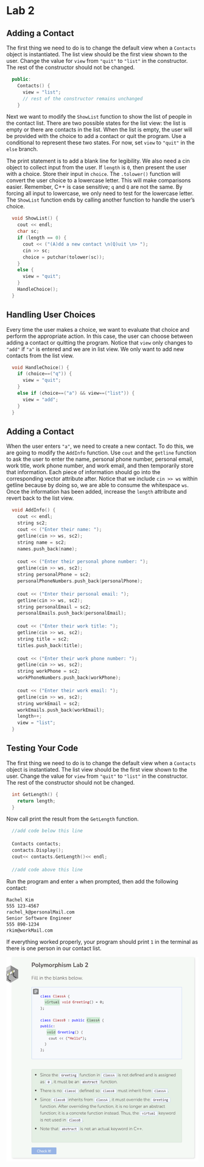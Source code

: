 # Lab 2
## Adding a Contact
The first thing we need to do is to change the default view when a `Contacts` object is instantiated. The list view should be the first view shown to the user. Change the value for `view` from `"quit"` to `"list"` in the constructor. The rest of the constructor should not be changed.

```cpp
  public:
    Contacts() {
      view = "list";
      // rest of the constructor remains unchanged
    }
```

Next we want to modify the `ShowList` function to show the list of people in the contact list. There are two possible states for the list view: the list is empty or there are contacts in the list. When the list is empty, the user will be provided with the choice to add a contact or quit the program. Use a conditional to represent these two states. For now, set `view` to `"quit"` in the `else` branch.

The print statement is to add a blank line for legibility. We also need a cin object to collect input from the user. If `length` is `0`, then present the user with a choice. Store their input in `choice`. The `.tolower()` function will convert the user choice to a lowercase letter. This will make comparisons easier. Remember, C++ is case sensitive; `q` and `Q` are not the same. By forcing all input to lowercase, we only need to test for the lowercase letter. The `ShowList` function ends by calling another function to handle the user’s choice.

```cpp
  void ShowList() {
    cout << endl;
    char sc;
    if (length == 0) {
      cout << ("(A)dd a new contact \n(Q)uit \n> ");
      cin >> sc;   
      choice = putchar(tolower(sc));
    } 
    else {
      view = "quit";
    }
    HandleChoice();   
  }
```

## Handling User Choices
Every time the user makes a choice, we want to evaluate that choice and perform the appropriate action. In this case, the user can choose between adding a contact or quitting the program. Notice that `view` only changes to `"add"` if `"a"` is entered and we are in list view. We only want to add new contacts from the list view.

```cpp
  void HandleChoice() {
    if (choice==("q")) {
      view = "quit";
    } 
    else if (choice==("a") && view==("list")) {
      view = "add";
    }
  }
```

## Adding a Contact
When the user enters `"a"`, we need to create a new contact. To do this, we are going to modify the `AddInfo` function. Use `cout` and the `getline` function to ask the user to enter the name, personal phone number, personal email, work title, work phone number, and work email, and then temporarily store that information. Each piece of information should go into the corresponding vector attribute after. Notice that we include `cin >> ws` within getline because by doing so, we are able to consume the whitespace `ws`. Once the information has been added, increase the `length` attribute and revert back to the list view.

```cpp
  void AddInfo() {
    cout << endl;
    string sc2;
    cout << ("Enter their name: ");
    getline(cin >> ws, sc2);
    string name = sc2;
    names.push_back(name);

    cout << ("Enter their personal phone number: ");
    getline(cin >> ws, sc2);
    string personalPhone = sc2;
    personalPhoneNumbers.push_back(personalPhone);

    cout << ("Enter their personal email: ");
    getline(cin >> ws, sc2);
    string personalEmail = sc2;
    personalEmails.push_back(personalEmail);

    cout << ("Enter their work title: ");
    getline(cin >> ws, sc2);
    string title = sc2;
    titles.push_back(title);

    cout << ("Enter their work phone number: ");
    getline(cin >> ws, sc2);
    string workPhone = sc2;
    workPhoneNumbers.push_back(workPhone);

    cout << ("Enter their work email: ");
    getline(cin >> ws, sc2);
    string workEmail = sc2;
    workEmails.push_back(workEmail);
    length++;
    view = "list";
  }
```

## Testing Your Code
The first thing we need to do is to change the default view when a `Contacts` object is instantiated. The list view should be the first view shown to the user. Change the value for `view` from `"quit"` to `"list"` in the constructor. The rest of the constructor should not be changed.

```cpp
  int GetLength() {
    return length;
  }
```

Now call print the result from the `GetLength` function.

```cpp
  //add code below this line
  
  Contacts contacts;
  contacts.Display();
  cout<< contacts.GetLength()<< endl;
  
  //add code above this line
```

Run the program and enter `a` when prompted, then add the following contact:

```
Rachel Kim
555 123-4567
rachel_k@personalMail.com
Senior Software Engineer
555 890-1234
rkim@workMail.com
```

If everything worked properly, your program should print `1` in the terminal as there is one person in our contact list.

![Question 2](_assets/Q2.png)